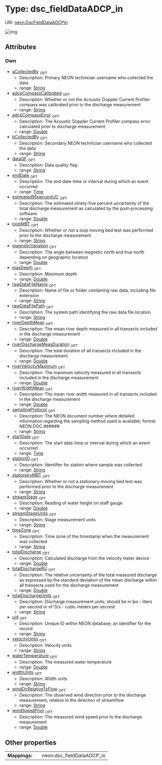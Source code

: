 
# Type: dsc_fieldDataADCP_in




URI: [neon:DscFieldDataADCPIn](https://data.neonscience.org/DscFieldDataADCPIn)


![img](http://yuml.me/diagram/nofunky;dir:TB/class/[DscFieldDataADCPIn&#124;uid:string%20%3F;samplingProtocol:string%20%3F;stationID:string%20%3F;aCollectedBy:string%20%3F;bCollectedBy:string%20%3F;maxDepth:double%20%3F;startDate:time%20%3F;endDate:time%20%3F;streamStage:double%20%3F;totalDischarge:double%20%3F;totalDischargeUnits:string%20%3F;dataQF:string%20%3F;streamStageUnits:string%20%3F;rawDataFileName:string%20%3F;rawDataFilePath:string%20%3F;adcpCompassCalibrated:string%20%3F;adcpCompassError:double%20%3F;loopMBT:string%20%3F;magneticVariation:double%20%3F;riverDepthMean:double%20%3F;riverDischargeMeasDuration:double%20%3F;riverVelocityMaximum:double%20%3F;riverWidthMean:double%20%3F;stationaryMBT:string%20%3F;totalDischargeRU:double%20%3F;velocityUnits:string%20%3F;waterTemperature:double%20%3F;widthUnits:string%20%3F;windDirRelativeToFlow:string%20%3F;windSpeedPrior:double%20%3F;estimated95percentUC:double%20%3F;timeZone:string%20%3F])

## Attributes


### Own

 * [aCollectedBy](aCollectedBy.md)  <sub>OPT</sub>
    * Description: Primary NEON technician username who collected the data
    * range: [String](types/String.md)
 * [adcpCompassCalibrated](adcpCompassCalibrated.md)  <sub>OPT</sub>
    * Description: Whether or not the Acoustic Doppler Current Profiler compass was calibrated prior to the discharge measurement
    * range: [String](types/String.md)
 * [adcpCompassError](adcpCompassError.md)  <sub>OPT</sub>
    * Description: The Acoustic Doppler Current Profiler compass error calculated prior to discharge measurement
    * range: [Double](types/Double.md)
 * [bCollectedBy](bCollectedBy.md)  <sub>OPT</sub>
    * Description: Secondary NEON technician username who collected the data
    * range: [String](types/String.md)
 * [dataQF](dataQF.md)  <sub>OPT</sub>
    * Description: Data quality flag
    * range: [String](types/String.md)
 * [endDate](endDate.md)  <sub>OPT</sub>
    * Description: The end date-time or interval during which an event occurred
    * range: [Time](types/Time.md)
 * [estimated95percentUC](estimated95percentUC.md)  <sub>OPT</sub>
    * Description: The estimated ninety-five percent uncertainty of the total discharge measurement as calculated by the post-processing software
    * range: [Double](types/Double.md)
 * [loopMBT](loopMBT.md)  <sub>OPT</sub>
    * Description: Whether or not a loop moving bed test was performed prior to the discharge measurement
    * range: [String](types/String.md)
 * [magneticVariation](magneticVariation.md)  <sub>OPT</sub>
    * Description: The angle between magnetic north and true north depending on geographic location
    * range: [Double](types/Double.md)
 * [maxDepth](maxDepth.md)  <sub>OPT</sub>
    * Description: Maximum depth
    * range: [Double](types/Double.md)
 * [rawDataFileName](rawDataFileName.md)  <sub>OPT</sub>
    * Description: Name of file or folder containing raw data, including file extension
    * range: [String](types/String.md)
 * [rawDataFilePath](rawDataFilePath.md)  <sub>OPT</sub>
    * Description: The system path identifying the raw data file location
    * range: [String](types/String.md)
 * [riverDepthMean](riverDepthMean.md)  <sub>OPT</sub>
    * Description: The mean river depth measured in all transects included in the discharge measurement
    * range: [Double](types/Double.md)
 * [riverDischargeMeasDuration](riverDischargeMeasDuration.md)  <sub>OPT</sub>
    * Description: The total duration of all transects included in the discharge measurement
    * range: [Double](types/Double.md)
 * [riverVelocityMaximum](riverVelocityMaximum.md)  <sub>OPT</sub>
    * Description: The maximum velocity measured in all transects included in the discharge measurement
    * range: [Double](types/Double.md)
 * [riverWidthMean](riverWidthMean.md)  <sub>OPT</sub>
    * Description: The mean river width measured in all transects included in the discharge measurement
    * range: [Double](types/Double.md)
 * [samplingProtocol](samplingProtocol.md)  <sub>OPT</sub>
    * Description: The NEON document number where detailed information regarding the sampling method used is available; format NEON.DOC.######
    * range: [String](types/String.md)
 * [startDate](startDate.md)  <sub>OPT</sub>
    * Description: The start date-time or interval during which an event occurred
    * range: [Time](types/Time.md)
 * [stationID](stationID.md)  <sub>OPT</sub>
    * Description: Identifier for station where sample was collected
    * range: [String](types/String.md)
 * [stationaryMBT](stationaryMBT.md)  <sub>OPT</sub>
    * Description: Whether or not a stationary moving bed test was performed prior to the discharge measurement
    * range: [String](types/String.md)
 * [streamStage](streamStage.md)  <sub>OPT</sub>
    * Description: Reading of water height on staff gauge
    * range: [Double](types/Double.md)
 * [streamStageUnits](streamStageUnits.md)  <sub>OPT</sub>
    * Description: Stage measurement units
    * range: [String](types/String.md)
 * [timeZone](timeZone.md)  <sub>OPT</sub>
    * Description: Time zone of the timestamp when the measurement was collected
    * range: [String](types/String.md)
 * [totalDischarge](totalDischarge.md)  <sub>OPT</sub>
    * Description: Calculated discharge from the velocity meter device
    * range: [Double](types/Double.md)
 * [totalDischargeRU](totalDischargeRU.md)  <sub>OPT</sub>
    * Description: The relative uncertainty of the total measured discharge as expressed by the standard deviation of the mean discharge within all transects used for the discharge measurement
    * range: [Double](types/Double.md)
 * [totalDischargeUnits](totalDischargeUnits.md)  <sub>OPT</sub>
    * Description: Discharge measurement units; should be in lps - liters per second or m^3/s - cubic meters per second
    * range: [String](types/String.md)
 * [uid](uid.md)  <sub>OPT</sub>
    * Description: Unique ID within NEON database; an identifier for the record
    * range: [String](types/String.md)
 * [velocityUnits](velocityUnits.md)  <sub>OPT</sub>
    * Description: Velocity units
    * range: [String](types/String.md)
 * [waterTemperature](waterTemperature.md)  <sub>OPT</sub>
    * Description: The measured water temperature
    * range: [Double](types/Double.md)
 * [widthUnits](widthUnits.md)  <sub>OPT</sub>
    * Description: Width units
    * range: [String](types/String.md)
 * [windDirRelativeToFlow](windDirRelativeToFlow.md)  <sub>OPT</sub>
    * Description: The observed wind direction prior to the discharge measurement, relative to the direction of streamflow
    * range: [String](types/String.md)
 * [windSpeedPrior](windSpeedPrior.md)  <sub>OPT</sub>
    * Description: The measured wind speed prior to the discharge measurement
    * range: [Double](types/Double.md)

## Other properties

|  |  |  |
| --- | --- | --- |
| **Mappings:** | | neon:dsc_fieldDataADCP_in |

